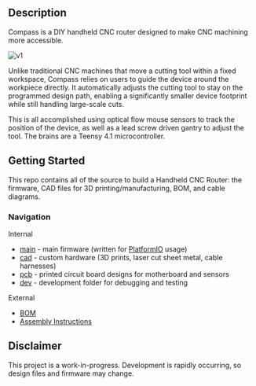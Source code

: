 ## Description
Compass is a DIY handheld CNC router designed to make CNC machining more accessible.

![v1](./img/v1-alpha.png)

Unlike traditional CNC machines that move a cutting tool within a fixed workspace, Compass relies on users to guide the device around the workpiece directly. It automatically adjusts the cutting tool to stay on the programmed design path, enabling a significantly smaller device footprint while still handling large-scale cuts.

This is all accomplished using optical flow mouse sensors to track the position of the device, as well as a lead screw driven gantry to adjust the tool. The brains are a Teensy 4.1 microcontroller.

## Getting Started
This repo contains all of the source to build a Handheld CNC Router: the firmware, CAD files for 3D printing/manufacturing, BOM, and cable diagrams.

### Navigation
Internal
- [main](main/) - main firmware (written for [PlatformIO](https://docs.platformio.org/en/latest/core/quickstart.html) usage)
- [cad](cad/) - custom hardware (3D prints, laser cut sheet metal, cable harnesses)
- [pcb](pcb/) - printed circuit board designs for motherboard and sensors
- [dev](dev/) - development folder for debugging and testing

External
- [BOM](https://docs.google.com/spreadsheets/d/12QS1CGSAB-lqKIOotCXDaXmJv9cjfRvVEAgQbRd7MnY/edit?usp=sharing)
- [Assembly Instructions](https://drive.google.com/drive/folders/1fIALrTWUbJRqTl93RGrUaR8dMfO7AI_g?usp=sharing)

## Disclaimer
This project is a work-in-progress. Development is rapidly occurring, so design files and firmware may change.
